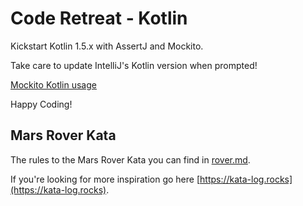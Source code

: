 # Code Retreat - Kotlin

Kickstart Kotlin 1.5.x with AssertJ and Mockito.

Take care to update IntelliJ's Kotlin version when prompted!

[Mockito Kotlin usage](https://kotlintesting.com/using-mockito-in-kotlin-projects/)

Happy Coding!

## Mars Rover Kata
The rules to the Mars Rover Kata you can find in [rover.md](rover.md).

If you're looking for more inspiration go here [https://kata-log.rocks](https://kata-log.rocks).

